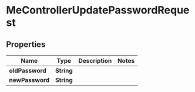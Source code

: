

# MeControllerUpdatePasswordRequest


## Properties

| Name | Type | Description | Notes |
|------------ | ------------- | ------------- | -------------|
|**oldPassword** | **String** |  |  |
|**newPassword** | **String** |  |  |



